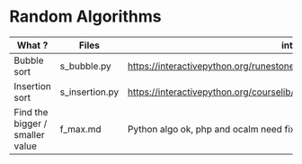 Random Algorithms
==

What ? | Files | interesting links
-------- | -------- | --------
Bubble sort | s_bubble.py | https://interactivepython.org/runestone/static/pythonds/SortSearch/TheBubbleSort.html
Insertion sort | s_insertion.py | https://interactivepython.org/courselib/static/pythonds/SortSearch/TheInsertionSort.html
Find the bigger / smaller value | f_max.md | Python algo ok, php and ocalm need fix
